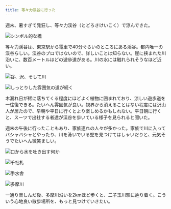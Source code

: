 ```yaml
---
title: 等々力渓谷に行った
---
```

週末、暑すぎて発狂し、等々力渓谷（とどろきけいこく）で涼んできた。

![](https://lh4.googleusercontent.com/Dsvz4U_Hy1SE8npSxMZD3RhlxKjVau0ZGSoasguWFn3AlZp3K1sLJhxoZAXpo_9Ft2ksQvGEp9DGC6jwlsH2r2f11GDCv4cV0tbsgPPYeQ_xpI65Fq0MDgeMksTsEjwSvaCapb8BF07cE5Pe9A4FUi0 "シンボル的な橋")

等々力渓谷は、東京駅から電車で40分ぐらいのところにある渓谷。都内唯一の渓谷らしい。渓谷のプロではないので、詳しいことは知らない。崖に挟まれた川沿いに、数百メートルほどの遊歩道がある。川の水には触れられそうなほど近い。

![](https://lh4.googleusercontent.com/TgagUuIwUJVZwxMuyn3rvWF889JudsSRhB4rT7BsFiF3za_z_fwJ3Ldmj0umbHwV4DnXNVRK1mrmpyZ77LevHrcUUJL_4Z7xubjWlpIp47oGKJQSfUoncDXmCrk74GdK5mV5GUZmtgx7vWQPHPOvRmg "谷、沢、そして川")

![](https://lh6.googleusercontent.com/oo-b07rphBNJWj6eO2I1m3RFsUe3-yp0tkhjV-331Ii1gkwUCYQUoASSC0aYo0gdfWSthtEBM-L1kjOz2OMpZCwssF-XQf0xxgV5qUn8grl6ktcxXxNnO4ZeqHwN8xlBoLgvf7Lr2MqTUZVu_L7bDy4 "しっとりした雰囲気の道が続く")

木漏れ日が稀に落ちてくる程度にほどよく植物に囲まれており、涼しい遊歩道を一往復できる。たいへん雰囲気が良い。視界から消えることはない程度には沢山人が居たので、早朝や平日に行くとより楽しめるかもしれない。平日朝に行くと、スーツで出社する者達が渓谷を歩いている様子を見られると聞いた。

週末の午後に行ったこともあり、家族連れの人々が多かった。家族で川に入ってバシャバシャとやったり、川を泳いでいる蛇を見つけてはしゃいだりと、元気そうでたいへん微笑ましい。

![](https://lh6.googleusercontent.com/eh_bzglKeLtpBH-RvfWsXiu2gCOs_L1mwW2uhOOMJgn6gsG2Cgg2uuioVaVqXyBHOhpXX-8_rr2AHvi-kKWgMyrbeOO6-nVbosIqwF7Nb8w_wbbCu2zVk9Z5poS8tMWJOAGISGxSOBOKVaWZNWHNSYo "口から水を吐き出す何か")

![](https://lh4.googleusercontent.com/lTdaPUm4BqYd-ZlixwK2Td98xWYs7CHKAbb5WkOgIZZGnowrMqTzm3Py5tU13cokOkwuNKudU_hxc8wxA-hqSWAV-7qS0NNQTSR3hrw_Jem70lBcAtaqRzAB5GFzo-1O8X_q2PK2a6nHkbZk1mb7XF0 "千社札")

![](https://lh6.googleusercontent.com/vJdLUVdSzkATYHWSMcx4aCmgPMh6UAmZntQzBT5M2-DpcL7RJwHFD-DqBes9HmRB0mSg_Odxr0z4qHz7Lfr-_R3lJme6SlNtKNH5Srp2Vu4exrXLQmqIsmTf-VJixLVA7vZlmqXZN8HM5U07CG_lNZw "手水舎")

![](https://lh5.googleusercontent.com/ofUsh7FaC4qrUs4zqiGgLk44-2FvqiknB1-JwiZUHUlDIXoOoDHbr9LwqGoBk36upJFkrNGh3Qt6MnL-sGOQY3nW1W3XYwvC5p9oRmklAaTaHcxgUfYq_KzSdRhaT6C1DhR6aDW79RLBPaC54hdzPro "多摩川")

一通り楽しんだ後、多摩川沿いを2kmほど歩くと、二子玉川駅に辿り着く。こういう心地良い散歩場所を、もっと見つけていきたい。
